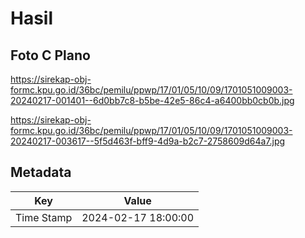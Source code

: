 # Hasil

## Foto C Plano

https://sirekap-obj-formc.kpu.go.id/36bc/pemilu/ppwp/17/01/05/10/09/1701051009003-20240217-001401--6d0bb7c8-b5be-42e5-86c4-a6400bb0cb0b.jpg

https://sirekap-obj-formc.kpu.go.id/36bc/pemilu/ppwp/17/01/05/10/09/1701051009003-20240217-003617--5f5d463f-bff9-4d9a-b2c7-2758609d64a7.jpg


## Metadata

| Key        | Value               |
| ---------- | ------------------- |
| Time Stamp | 2024-02-17 18:00:00 |



